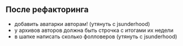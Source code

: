 ## После рефакторинга
* добавить аватарки авторам! (утянуть с jsunderhood)
* у архивов авторов должна быть строчка с итогами их недели
* в шапке написать сколько фолловеров  (утянуть с jsunderhood)
